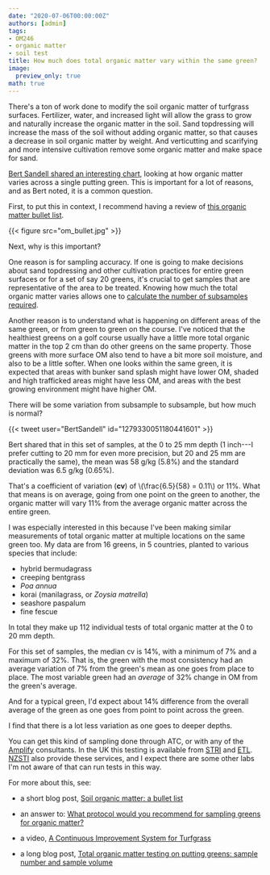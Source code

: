 ```yaml
---
date: "2020-07-06T00:00:00Z"
authors: [admin]
tags:
- OM246
- organic matter
- soil test
title: How much does total organic matter vary within the same green?
image: 
  preview_only: true
math: true
---
```


There's a ton of work done to modify the soil organic matter of turfgrass surfaces. Fertilizer, water, and increased light will allow the grass to grow and naturally increase the organic matter in the soil. Sand topdressing will increase the mass of the soil without adding organic matter, so that causes a decrease in soil organic matter by weight. And verticutting and scarifying and more intensive cultivation remove some organic matter and make space for sand.

[Bert Sandell shared an interesting chart](https://twitter.com/BertSandell/status/1279330051180441601?s=20), looking at how organic matter varies across a single putting green. This is important for a lot of reasons, and as Bert noted, it is a common question.

First, to put this in context, I recommend having a review of [this organic matter bullet list](https://www.asianturfgrass.com/2020-02-17-soil-organic-matter-bullet-list/).

{{< figure src="om_bullet.jpg" >}}

Next, why is this important? 

One reason is for sampling accuracy. If one is going to make decisions about sand topdressing and other cultivation practices for entire green surfaces or for a set of say 20 greens, it's crucial to get samples that are representative of the area to be treated. Knowing how much the total organic matter varies allows one to [calculate the number of subsamples required](https://www.asianturfgrass.com/2019-07-29-total-organic-matter-testing-sample-size/).

Another reason is to understand what is happening on different areas of the same green, or from green to green on the course. I've noticed that the healthiest greens on a golf course usually have a little more total organic matter in the top 2 cm than do other greens on the same property. Those greens with more surface OM also tend to have a bit more soil moisture, and also to be a little softer. When one looks within the same green, it is expected that areas with bunker sand splash might have lower OM, shaded and high trafficked areas might have less OM, and areas with the best growing environment might have higher OM.

There will be some variation from subsample to subsample, but how much is normal? 

{{< tweet user="BertSandell" id="1279330051180441601" >}}

Bert shared that in this set of samples, at the 0 to 25 mm depth (1 inch---I prefer cutting to 20 mm for even more precision, but 20 and 25 mm are practically the same), the mean was 58 g/kg (5.8%) and the standard deviation was 6.5 g/kg (0.65%). 

That's a coefficient of variation (**cv**) of \\(\frac{6.5}{58} = 0.11\\) or 11%. What that means is on average, going from one point on the green to another, the organic matter will vary 11% from the average organic matter across the entire green.

I was especially interested in this because I've been making similar measurements of total organic matter at multiple locations on the same green too. My data are from 16 greens, in 5 countries, planted to various species that include:

* hybrid bermudagrass
* creeping bentgrass
* *Poa annua*
* korai (manilagrass, or *Zoysia matrella*)
* seashore paspalum
* fine fescue

In total they make up 112 individual tests of total organic matter at the 0 to 20 mm depth.

For this set of samples, the median cv is 14%, with a minimum of 7% and a maximum of 32%. That is, the green with the most consistency had an average variation of 7% from the green's mean as one goes from place to place. The most variable green had an *average* of 32% change in OM from the green's average.

And for a typical green, I'd expect about 14% difference from the overall average of the green as one goes from point to point across the green.

I find that there is a lot less variation as one goes to deeper depths. 

You can get this kind of sampling done through ATC, or with any of the [Amplify](https://www.amplifytogether.com/) consultants. In the UK this testing is available from [STRI](https://strigroup.com/) and [ETL](https://www.etl-ltd.com/european-turfgrass-laboratories/sports-turf-material-testing/organic-matter-testing-part-one/). [NZSTI](https://www.nzsti.org.nz/) also provide these services, and I expect there are some other labs I'm not aware of that can run tests in this way.

For more about this, see:

* a short blog post, [Soil organic matter: a bullet list](https://www.asianturfgrass.com/2020-02-17-soil-organic-matter-bullet-list/)

* an answer to: [What protocol would you recommend for sampling greens for organic matter?](https://www.asianturfgrass.com/2020-05-13-putting-green-organic-matter-by-depth/)

* a video, [A Continuous Improvement System for Turfgrass](https://vimeo.com/375475148)

* a long blog post, [Total organic matter testing on putting greens: sample number and sample volume](https://www.asianturfgrass.com/2019-07-29-total-organic-matter-testing-sample-size/)



 

